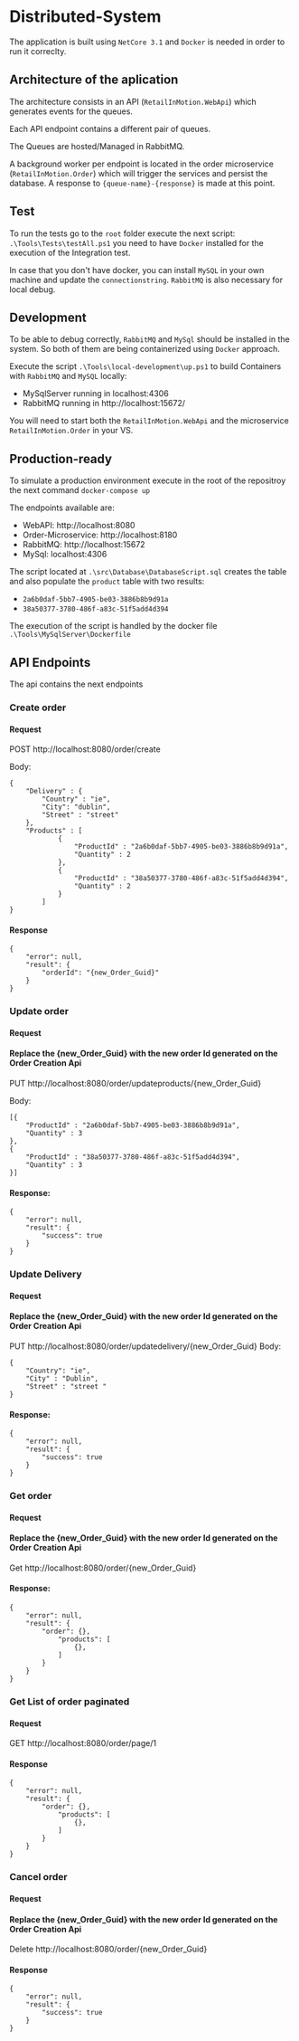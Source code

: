 # Distributed-System

The application is built using `NetCore 3.1` and `Docker` is needed in order to run it correclty.

## Architecture  of the aplication

The architecture consists in an API (`RetailInMotion.WebApi`) which generates events for the queues.

Each API endpoint contains a different pair of queues. 

The Queues are hosted/Managed in RabbitMQ.


A background worker per endpoint is located in the order microservice (`RetailInMotion.Order`) which will trigger the services and persist the database.
A response to `{queue-name}-{response}` is made at this point.


## Test
To run the tests go to the `root` folder execute the next script: `.\Tools\Tests\testAll.ps1` you need to have `Docker` installed for the execution of the Integration test.

In case that you don't have docker, you can install `MySQL` in your own machine and update the `connectionstring`.
`RabbitMQ` is also necessary for local debug.


## Development
To be able to debug correctly, `RabbitMQ` and `MySql` should be installed in the system. So both of them are being containerized using `Docker` approach.

Execute the script `.\Tools\local-development\up.ps1` to build Containers with `RabbitMQ` and `MySQL` locally:
* MySqlServer running in localhost:4306
* RabbitMQ running in http://localhost:15672/

You will need to start both the `RetailInMotion.WebApi` and the microservice `RetailInMotion.Order` in your VS.


## Production-ready
To simulate a production environment execute in the root of the repositroy the next command `docker-compose up`

The endpoints available are: 
* WebAPI: http://localhost:8080
* Order-Microservice: http://localhost:8180
* RabbitMQ: http://localhost:15672
* MySql: localhost:4306

The script located at `.\src\Database\DatabaseScript.sql` creates the table and also populate the `product` table with two results:
- `2a6b0daf-5bb7-4905-be03-3886b8b9d91a` 
- `38a50377-3780-486f-a83c-51f5add4d394`

The execution of the script is handled by the docker file `.\Tools\MySqlServer\Dockerfile` 

## API Endpoints
The api contains the next endpoints

### Create order
#### Request
POST http://localhost:8080/order/create

Body:
````
{
	"Delivery" : {
		"Country" : "ie",
		"City": "dublin",
		"Street" : "street"
	},
	"Products" : [
			{
				"ProductId" : "2a6b0daf-5bb7-4905-be03-3886b8b9d91a",
				"Quantity" : 2
			},
			{
				"ProductId" : "38a50377-3780-486f-a83c-51f5add4d394",
				"Quantity" : 2
			}
		]
}
````
#### Response
````
{
    "error": null,
    "result": {
        "orderId": "{new_Order_Guid}"
    }
}
````

### Update order
#### Request
#### Replace the {new_Order_Guid} with the new order Id generated on the Order Creation Api
PUT http://localhost:8080/order/updateproducts/{new_Order_Guid}

Body:
````
[{
	"ProductId" : "2a6b0daf-5bb7-4905-be03-3886b8b9d91a",
	"Quantity" : 3
},
{
	"ProductId" : "38a50377-3780-486f-a83c-51f5add4d394",
	"Quantity" : 3
}]
````

#### Response:
````
{
    "error": null,
    "result": {
        "success": true
    }
}
````

### Update Delivery
#### Request
#### Replace the {new_Order_Guid} with the new order Id generated on the Order Creation Api
PUT http://localhost:8080/order/updatedelivery/{new_Order_Guid}
Body:
````
{
	"Country": "ie",
	"City" : "Dublin",
	"Street" : "street "
}
````
#### Response:
````
{
    "error": null,
    "result": {
        "success": true
    }
}
````

### Get order
#### Request
#### Replace the {new_Order_Guid} with the new order Id generated on the Order Creation Api
Get http://localhost:8080/order/{new_Order_Guid}
#### Response:
````
{
    "error": null,
    "result": {
        "order": {},
            "products": [
                {},
            ]
        }
    }
}
````

### Get List of order paginated
#### Request
GET http://localhost:8080/order/page/1

#### Response
````
{
    "error": null,
    "result": {
        "order": {},
            "products": [
                {},
            ]
        }
    }
}
````
### Cancel order
#### Request
#### Replace the {new_Order_Guid} with the new order Id generated on the Order Creation Api
Delete http://localhost:8080/order/{new_Order_Guid}

#### Response
````
{
    "error": null,
    "result": {
        "success": true
    }
}
````
